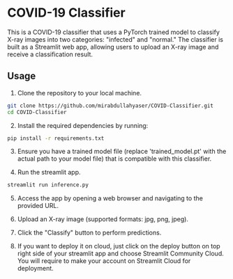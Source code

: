 # COVID-19 Classifier

This is a COVID-19 classifier that uses a PyTorch trained model to classify X-ray images into two categories: "infected" and "normal." The classifier is built as a Streamlit web app, allowing users to upload an X-ray image and receive a classification result.

## Usage
1. Clone the repository to your local machine.
```bash
git clone https://github.com/mirabdullahyaser/COVID-Classifier.git
cd COVID-Classifier
```
2. Install the required dependencies by running:
```bash
pip install -r requirements.txt
```

3. Ensure you have a trained model file (replace 'trained_model.pt' with the actual path to your model file) that is compatible with this classifier.

4. Run the streamlit app.
```bash
streamlit run inference.py
```

5. Access the app by opening a web browser and navigating to the provided URL.

6. Upload an X-ray image (supported formats: jpg, png, jpeg).

7. Click the "Classify" button to perform predictions.

8. If you want to deploy it on cloud, just click on the deploy button on top right side of your streamlit app and choose Streamlit Community Cloud.
You will require to make your account on Streamlit Cloud for deployment.